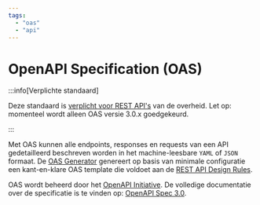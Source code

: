 ```yaml
---
tags:
  - "oas"
  - "api"
---
```


# OpenAPI Specification (OAS)

:::info[Verplichte standaard]

Deze standaard is [verplicht voor REST API's](https://www.forumstandaardisatie.nl/open-standaarden/openapi-specification) van de overheid. Let op: momenteel wordt alleen OAS versie 3.0.x goedgekeurd.

:::

Met OAS kunnen alle endpoints, responses en requests van een API gedetailleerd beschreven worden in het machine-leesbare `YAML` of `JSON` formaat. De [OAS Generator](openapi-specification-generator.md) genereert op basis van minimale configuratie een kant-en-klare OAS template die voldoet aan de [REST API Design Rules](../api-design-rules).

OAS wordt beheerd door het [OpenAPI Initiative](https://www.openapis.org/). De volledige documentatie over de specificatie is te vinden op: [OpenAPI Spec 3.0](https://spec.openapis.org/oas/v3.0.3).
